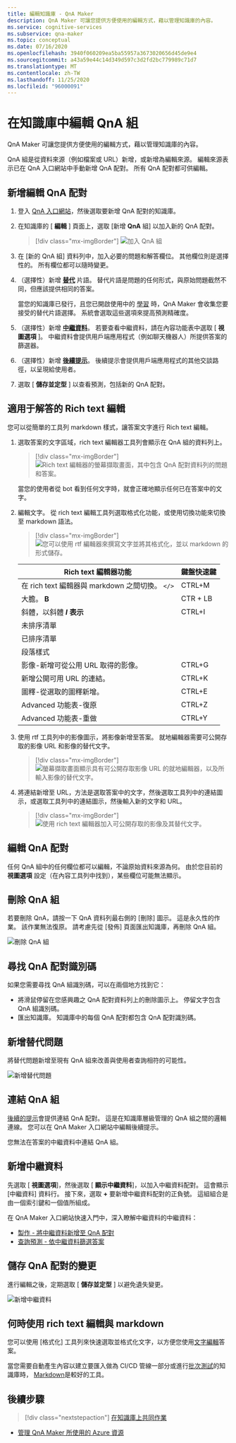 ```yaml
---
title: 編輯知識庫 - QnA Maker
description: QnA Maker 可讓您提供方便使用的編輯方式，藉以管理知識庫的內容。
ms.service: cognitive-services
ms.subservice: qna-maker
ms.topic: conceptual
ms.date: 07/16/2020
ms.openlocfilehash: 3940f060209ea5ba55957a3673020656d45de9e4
ms.sourcegitcommit: a43a59e44c14d349d597c3d2fd2bc779989c71d7
ms.translationtype: MT
ms.contentlocale: zh-TW
ms.lasthandoff: 11/25/2020
ms.locfileid: "96000091"
---
```

# <a name="edit-qna-pairs-in-your-knowledge-base"></a>在知識庫中編輯 QnA 組

QnA Maker 可讓您提供方便使用的編輯方式，藉以管理知識庫的內容。

QnA 組是從資料來源（例如檔案或 URL）新增，或新增為編輯來源。 編輯來源表示已在 QnA 入口網站中手動新增 QnA 配對。 所有 QnA 配對都可供編輯。

<a name="add-an-editorial-qna-set"></a>

## <a name="add-an-editorial-qna-pair"></a>新增編輯 QnA 配對

1. 登入 [QnA 入口網站](https://www.qnamaker.ai/)，然後選取要新增 QnA 配對的知識庫。
1. 在知識庫的 [ **編輯** ] 頁面上，選取 [新增 **QnA** 組] 以加入新的 QnA 配對。

    > [!div class="mx-imgBorder"]
    > ![加入 QnA 組](../media/qnamaker-how-to-edit-kb/add-qnapair.png)

1. 在 [新的 QnA 組] 資料列中，加入必要的問題和解答欄位。 其他欄位則是選擇性的。 所有欄位都可以隨時變更。

1. （選擇性）新增 **[替代](../Quickstarts/add-question-metadata-portal.md#add-additional-alternatively-phrased-questions)** 片語。 替代片語是問題的任何形式，與原始問題截然不同，但應該提供相同的答案。

    當您的知識庫已發行，且您已開啟使用中的 [學習](use-active-learning.md) 時，QnA Maker 會收集您要接受的替代片語選擇。 系統會選取這些選項來提高預測精確度。

1. （選擇性）新增 **[中繼資料](../Quickstarts/add-question-metadata-portal.md#add-metadata-to-filter-the-answers)**。 若要查看中繼資料，請在內容功能表中選取 [ **視圖選項** ]。 中繼資料會提供用戶端應用程式（例如聊天機器人）所提供答案的篩選器。

1. （選擇性）新增 **[後續提示](multiturn-conversation.md)**。 後續提示會提供用戶端應用程式的其他交談路徑，以呈現給使用者。

1. 選取 [ **儲存並定型** ] 以查看預測，包括新的 QnA 配對。

## <a name="rich-text-editing-for-answer"></a>適用于解答的 Rich text 編輯

您可以從簡單的工具列 markdown 樣式，讓答案文字進行 Rich text 編輯。

1. 選取答案的文字區域，rich text 編輯器工具列會顯示在 QnA 組的資料列上。

    > [!div class="mx-imgBorder"]
    > ![Rich text 編輯器的螢幕擷取畫面，其中包含 QnA 配對資料列的問題和答案。](../media/qnamaker-how-to-edit-kb/rich-text-control-qna-pair-row.png)

    當您的使用者從 bot 看到任何文字時，就會正確地顯示任何已在答案中的文字。

1. 編輯文字。 從 rich text 編輯工具列選取格式化功能，或使用切換功能來切換至 markdown 語法。

    > [!div class="mx-imgBorder"]
    > ![您可以使用 rtf 編輯器來撰寫文字並將其格式化，並以 markdown 的形式儲存。](../media/qnamaker-how-to-edit-kb/rich-text-display-image.png)

    |Rich text 編輯器功能|鍵盤快速鍵|
    |--|--|
    |在 rich text 編輯器與 markdown 之間切換。 `</>`|CTRL+M|
    |大膽。 **B**|CTR + LB|
    |斜體，以斜體 **_I_ 表示**|CTRL+I|
    |未排序清單||
    |已排序清單||
    |段落樣式||
    |影像-新增可從公用 URL 取得的影像。|CTRL+G|
    |新增公開可用 URL 的連結。|CTRL+K|
    |圖釋-從選取的圖釋新增。|CTRL+E|
    |Advanced 功能表-復原|CTRL+Z|
    |Advanced 功能表-重做|CTRL+Y|

1. 使用 rtf 工具列中的影像圖示，將影像新增至答案。 就地編輯器需要可公開存取的影像 URL 和影像的替代文字。


    > [!div class="mx-imgBorder"]
    > ![螢幕擷取畫面顯示具有可公開存取影像 URL 的就地編輯器，以及所輸入影像的替代文字。](../media/qnamaker-how-to-edit-kb/add-image-url-alternate-text.png)

1. 將連結新增至 URL，方法是選取答案中的文字，然後選取工具列中的連結圖示，或選取工具列中的連結圖示，然後輸入新的文字和 URL。

    > [!div class="mx-imgBorder"]
    > ![使用 rich text 編輯器加入可公開存取的影像及其替代文字。](../media/qnamaker-how-to-edit-kb/add-link-to-answer-rich-text-editor.png)

## <a name="edit-a-qna-pair"></a>編輯 QnA 配對

任何 QnA 組中的任何欄位都可以編輯，不論原始資料來源為何。 由於您目前的 **視圖選項** 設定（在內容工具列中找到），某些欄位可能無法顯示。

## <a name="delete-a-qna-pair"></a>刪除 QnA 組

若要刪除 QnA，請按一下 QnA 資料列最右側的 [刪除] 圖示。 這是永久性的作業。 該作業無法復原。 請考慮先從 [發佈] 頁面匯出知識庫，再刪除 QnA 組。

![刪除 QnA 組](../media/qnamaker-how-to-edit-kb/delete-qnapair.png)

## <a name="find-the-qna-pair-id"></a>尋找 QnA 配對識別碼

如果您需要尋找 QnA 組識別碼，可以在兩個地方找到它：

* 將滑鼠停留在您感興趣之 QnA 配對資料列上的刪除圖示上。 停留文字包含 QnA 組識別碼。
* 匯出知識庫。 知識庫中的每個 QnA 配對都包含 QnA 配對識別碼。

## <a name="add-alternate-questions"></a>新增替代問題

將替代問題新增至現有 QnA 組來改善與使用者查詢相符的可能性。

![新增替代問題](../media/qnamaker-how-to-edit-kb/add-alternate-question.png)

## <a name="linking-qna-pairs"></a>連結 QnA 組

[後續的提示](multiturn-conversation.md)會提供連結 QnA 配對。 這是在知識庫層級管理的 QnA 組之間的邏輯連線。 您可以在 QnA Maker 入口網站中編輯後續提示。

您無法在答案的中繼資料中連結 QnA 組。

## <a name="add-metadata"></a>新增中繼資料

先選取 [ **視圖選項**]，然後選取 [ **顯示中繼資料**]，以加入中繼資料配對。 這會顯示 [中繼資料] 資料行。 接下來，選取 **+** 要新增中繼資料配對的正負號。 這組組合是由一個索引鍵和一個值所組成。

在 QnA Maker 入口網站快速入門中，深入瞭解中繼資料的中繼資料：
* [製作 - 將中繼資料新增至 QnA 配對](../quickstarts/add-question-metadata-portal.md#add-metadata-to-filter-the-answers)
* [查詢預測 - 依中繼資料篩選答案](../quickstarts/get-answer-from-knowledge-base-using-url-tool.md)

## <a name="save-changes-to-the-qna-pairs"></a>儲存 QnA 配對的變更

進行編輯之後，定期選取 [ **儲存並定型** ] 以避免遺失變更。

![新增中繼資料](../media/qnamaker-how-to-edit-kb/add-metadata.png)

## <a name="when-to-use-rich-text-editing-versus-markdown"></a>何時使用 rich text 編輯與 markdown

您可以使用 [格式化] 工具列來快速選取並格式化文字，以方便您使用[文字編輯](#add-an-editorial-qna-set)答案。

當您需要自動產生內容以建立要匯入做為 CI/CD 管線一部分或進行[批次測試](../Quickstarts/batch-testing.md)的知識庫時， [Markdown](../reference-markdown-format.md)是較好的工具。

## <a name="next-steps"></a>後續步驟

> [!div class="nextstepaction"]
> [在知識庫上共同作業](./collaborate-knowledge-base.md)

* [管理 QnA Maker 所使用的 Azure 資源](set-up-qnamaker-service-azure.md)
